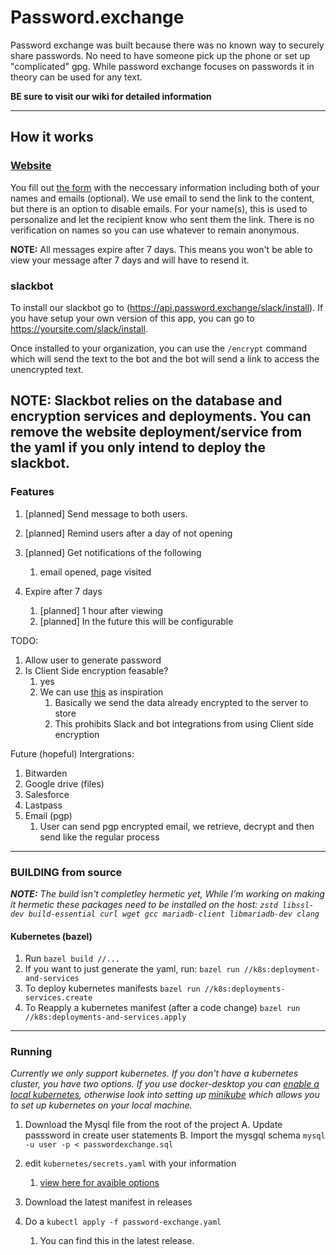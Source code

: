
# Password.exchange
Password exchange was built because there was no known way to securely share passwords. No need to have someone pick up the phone or set up "complicated" gpg. While password exchange focuses on passwords it in theory can be used for any text. 

**BE sure to visit our wiki for detailed information**

---

## How it works
### [Website](https://password.exchange)

You fill out [the form](https://password.exchange) with the neccessary information including both of your names and emails (optional). We use email to send the link to the content, but there is an option to disable emails. For your name(s), this is used to personalize and let the recipient know who sent them the link. There is no verification on names so you can use whatever to remain anonymous. 

**NOTE:** All messages expire after 7 days. This means you won't be able to view your message after 7 days and will have to resend it. 

### slackbot
 To install our slackbot go to (https://api.password.exchange/slack/install). If you have setup your own version of this app,  you can go to https://yoursite.com/slack/install. 

 Once installed to your organization, you can use the `/encrypt` command which will send the text to the bot and the bot will send a link to access the unencrypted text. 

 **NOTE:** Slackbot relies on the database and encryption services and deployments. You can remove the website deployment/service from the yaml if you only intend to deploy the slackbot.
---

### Features
1. [planned] Send message to both users. 
2. [planned] Remind users after a day of not opening
3. [planned] Get notifications of the following
   1. email opened, page visited
4. Expire after 7 days

   1.  [planned] 1 hour after viewing
   1.  [planned] In the future this will be configurable


TODO:
  1. Allow user to generate password 
  2. Is Client Side encryption feasable?
     1. yes
     2. We can use [this](https://web.archive.org/web/20220205052255/https://bitwarden.com/help/send-encryption/) as inspiration
        1. Basically we send the data already encrypted to the server to store
        2. This prohibits Slack and bot integrations from using Client side encryption

Future (hopeful) Intergrations:
1. Bitwarden
2. Google drive (files)
3. Salesforce
4. Lastpass
5. Email (pgp)
   1. User can send pgp encrypted email, we retrieve, decrypt and then send like the regular process

---


### BUILDING from source
***NOTE:***  *The build isn't completley hermetic yet, While I'm working on making it hermetic these packages need to be installed on the host: `zstd libssl-dev build-essential curl wget gcc mariadb-client libmariadb-dev clang`*

#### Kubernetes (bazel)

1. Run `bazel build //...`
2. If you want to just generate the yaml, run: `bazel run //k8s:deployment-and-services`
3. To deploy kubernetes manifests `bazel run //k8s:deployments-services.create`
4. To Reapply a kubernetes manifest (after a code change) `bazel run //k8s:deployments-and-services.apply`



---
### Running
*Currently we only support kubernetes. If you don't have a kubernetes cluster, you have two options. If you use docker-desktop you can [enable a local kubernetes](https://docs.docker.com/desktop/kubernetes/), otherwise look into setting up [minikube](https://minikube.sigs.k8s.io/docs/start/) which allows you to set up kubernetes on your local machine.*
1. Download the Mysql file from the root of the project
   A. Update passsword in create user statements
   B. Import the mysgql schema `mysql -u user -p < passwordexchange.sql`
2. edit `kubernetes/secrets.yaml` with your information
   
   1. [view here for avaible options](https://github.com/Anthony-Bible/password-exchange/wiki/Environment-Variables)
3. Download the latest manifest in releases
4. Do a `kubectl apply -f password-exchange.yaml`
   1. You can find this in the latest release. 
